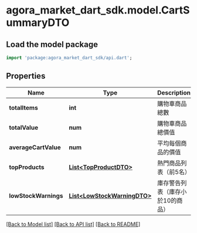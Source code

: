 # agora_market_dart_sdk.model.CartSummaryDTO

## Load the model package
```dart
import 'package:agora_market_dart_sdk/api.dart';
```

## Properties
Name | Type | Description | Notes
------------ | ------------- | ------------- | -------------
**totalItems** | **int** | 購物車商品總數 | [optional] 
**totalValue** | **num** | 購物車商品總價值 | [optional] 
**averageCartValue** | **num** | 平均每個商品的價值 | [optional] 
**topProducts** | [**List&lt;TopProductDTO&gt;**](TopProductDTO.md) | 熱門商品列表（前5名） | [optional] 
**lowStockWarnings** | [**List&lt;LowStockWarningDTO&gt;**](LowStockWarningDTO.md) | 庫存警告列表（庫存小於10的商品） | [optional] 

[[Back to Model list]](../README.md#documentation-for-models) [[Back to API list]](../README.md#documentation-for-api-endpoints) [[Back to README]](../README.md)


